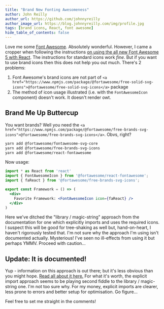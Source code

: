 ```yaml
---
title: "Brand New Fonting Awesomeness"
author: John Reilly
author_url: https://github.com/johnnyreilly
author_image_url: https://blog.johnnyreilly.com/img/profile.jpg
tags: [brand icons, React, font awesome]
hide_table_of_contents: false
---
```

Love me some [Font Awesome](https://fontawesome.com). Absolutely wonderful. However, I came a cropper when following the instructions [on using the all new Font Awesome 5 with React](https://fontawesome.com/how-to-use/on-the-web/using-with/react). The instructions for standard icons work *fine*. But if you want to use brand icons then this does not help you out much. There's 2 problems:

 1. Font Awesome's brand icons are not part of `<a href="https://www.npmjs.com/package/@fortawesome/free-solid-svg-icons">@fortawesome/free-solid-svg-icons</a>` package
2. The method of icon usage illustrated (i.e. with the `FontAwesomeIcon` component) doesn't work. It doesn't render owt.



## Brand Me Up Buttercup

You want brands? Well you need the `<a href="https://www.npmjs.com/package/@fortawesome/free-brands-svg-icons">@fortawesome/free-brands-svg-icons</a>`. Obvs, right?

```sh
yarn add @fortawesome/fontawesome-svg-core
yarn add @fortawesome/free-brands-svg-icons
yarn add @fortawesome/react-fontawesome
```

Now usage:

```jsx
import * as React from 'react'
import { FontAwesomeIcon } from '@fortawesome/react-fontawesome';
import { faReact } from '@fortawesome/free-brands-svg-icons';

export const Framework = () => (
  <div>
    Favorite Framework: <FontAwesomeIcon icon={faReact} />
  </div>
)
```

Here we've ditched the "library / magic-string" approach from the documentation for one which explicitly imports and uses the required icons. I suspect this will be good for tree-shaking as well but, hand-on-heart, I haven't rigorously tested that. I'm not sure why the approach I'm using isn't documented actually. Mysterious! I've seen no ill-effects from using it but perhaps YMMV. Proceed with caution...

## Update: It is documented!

Yup - information on this approach is out there; but it's less obvious than you might hope. [Read all about it here.](https://github.com/FortAwesome/react-fontawesome#explicit-import) For what it's worth, the explicit import approach seems to be playing second fiddle to the library / magic-string one. I'm not too sure why. For my money, explicit imports are clearer, less prone to errors and better setup for optimisation. Go figure...

Feel free to set me straight in the comments!


